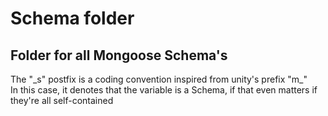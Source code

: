 # Schema folder
## Folder for all Mongoose Schema's

The "\_s" postfix is a coding convention inspired from unity's prefix "m\_"  
In this case, it denotes that the variable is a Schema, if that even matters if they're all self-contained